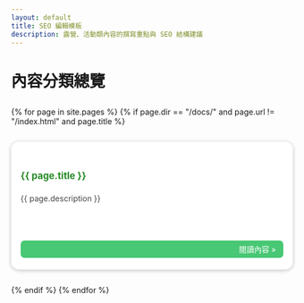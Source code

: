 ```yaml
---
layout: default
title: SEO 編輯模板
description: 露營、活動類內容的撰寫重點與 SEO 結構建議
---
```


# 內容分類總覽

<div class="card-grid">
{% for page in site.pages %}
  {% if page.dir == "/docs/" and page.url != "/index.html" and page.title %}
    <div class="card">
      <h2 class="card-title">{{ page.title }}</h2>
      <p class="card-desc">{{ page.description }}</p>
      <a class="card-link" href="{{ site.baseurl }}{{ page.url }}">閱讀內容 &raquo;</a>
    </div>
  {% endif %}
{% endfor %}
</div>

<style>
.card-grid {
  display: grid;
  grid-template-columns: repeat(auto-fit, minmax(260px, 1fr));
  gap: 2em;
  margin-top: 2em;
}
.card {
  background: #fff;
  border-radius: 1em;
  box-shadow: 0 0.1em 0.5em #c0c0c0;
  padding: 2em 1.2em 1.5em 1.2em;
  display: flex;
  flex-direction: column;
  justify-content: space-between;
  min-height: 180px;
}
.card-title {
  font-size: 1.2em;
  font-weight: bold;
  margin-bottom: 0.5em;
  color: #258a25;
}
.card-desc {
  flex-grow: 1;
  color: #444;
  font-size: 1em;
  margin-bottom: 1em;
}
.card-link {
  color: #fff;
  background: #48c774;
  padding: 0.4em 1em;
  border-radius: 0.5em;
  text-decoration: none;
  text-align: right;
  font-size: 0.97em;
  transition: background 0.2s;
}
.card-link:hover {
  background: #258a25;
}
</style>
